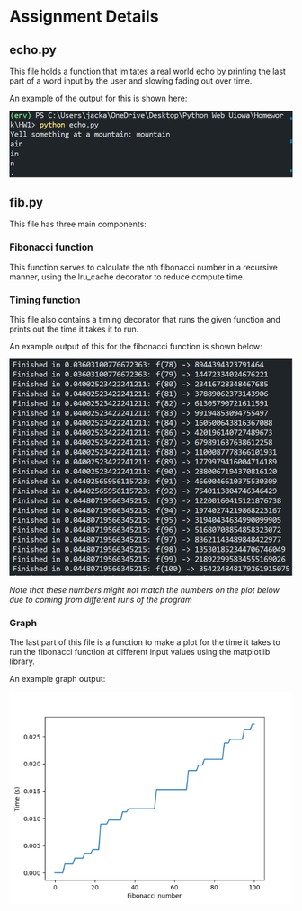 # Assignment Details



## echo.py

This file holds a function that imitates a real world echo by printing the last part of a word input by the user and slowing fading out over time.

An example of the output for this is shown here:

![Example echo output](images/echo_example.png)

## fib.py

This file has three main components:

### Fibonacci function  

This function serves to calculate the nth fibonacci number in a recursive manner, using the lru_cache decorator to reduce compute time.

### Timing function 

This file also contains a timing decorator that runs the given function and prints out the time it takes it to run.

An example output of this for the fibonacci function is shown below:

![Example timing output](images/timing_example.png)

*Note that these numbers might not match the numbers on the plot below due to coming from different runs of the program*

### Graph

The last part of this file is a function to make a plot for the time it takes to run the fibonacci function at different input values using the matplotlib library.

An example graph output:

![Example timing graph](images/timing_plot.png)
